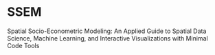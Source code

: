 # SSEM
Spatial Socio-Econometric Modeling: An Applied Guide to Spatial Data Science, Machine Learning, and Interactive Visualizations with Minimal Code Tools

